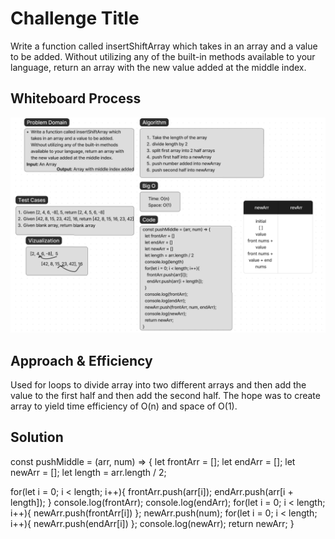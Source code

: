 # Challenge Title

Write a function called insertShiftArray which takes in an array and a value to be added. Without utilizing any of the built-in methods available to your language, return an array with the new value added at the middle index.

## Whiteboard Process

![whiteboard image](javascript/CC401Class02/assets/codechall2ss.png)

## Approach & Efficiency

Used for loops to divide array into two different arrays and then add the value to the first half and then add the second half. The hope was to create array to yield time efficiency of O(n) and space of O(1).

## Solution

const pushMiddle = (arr, num) => {
  let frontArr = [];
  let endArr = [];
  let newArr = [];
  let length = arr.length / 2;

  for(let i = 0; i < length; i++){
    frontArr.push(arr[i]);
    endArr.push(arr[i + length]);
  }
  console.log(frontArr);
  console.log(endArr);
  for(let i = 0; i < length; i++){
    newArr.push(frontArr[i])
                };
  newArr.push(num);
  for(let i = 0; i < length; i++){
    newArr.push(endArr[i])
  };
  console.log(newArr);
  return newArr;
}
